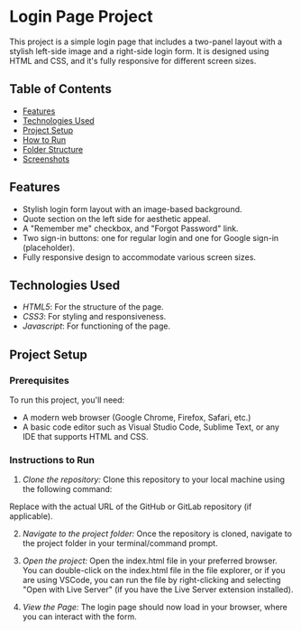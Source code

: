 # Login Page Project

This project is a simple login page that includes a two-panel layout with a stylish left-side image and a right-side login form. It is designed using HTML and CSS, and it's fully responsive for different screen sizes.

## Table of Contents

- [Features](#features)
- [Technologies Used](#technologies-used)
- [Project Setup](#project-setup)
- [How to Run](#how-to-run)
- [Folder Structure](#folder-structure)
- [Screenshots](#screenshots)

## Features

- Stylish login form layout with an image-based background.
- Quote section on the left side for aesthetic appeal.
- A "Remember me" checkbox, and "Forgot Password" link.
- Two sign-in buttons: one for regular login and one for Google sign-in (placeholder).
- Fully responsive design to accommodate various screen sizes.

## Technologies Used

- *HTML5*: For the structure of the page.
- *CSS3*: For styling and responsiveness.
- *Javascript*: For functioning of the page.

## Project Setup

### Prerequisites
To run this project, you'll need:
- A modern web browser (Google Chrome, Firefox, Safari, etc.)
- A basic code editor such as Visual Studio Code, Sublime Text, or any IDE that supports HTML and CSS.


### Instructions to Run

1. *Clone the repository:*
   Clone this repository to your local machine using the following command:


Replace <repository-url> with the actual URL of the GitHub or GitLab repository (if applicable).

2. *Navigate to the project folder:*
Once the repository is cloned, navigate to the project folder in your terminal/command prompt.


3. *Open the project:*
Open the index.html file in your preferred browser. You can double-click on the index.html file in the file explorer, or if you are using VSCode, you can run the file by right-clicking and selecting "Open with Live Server" (if you have the Live Server extension installed).

4. *View the Page:*
The login page should now load in your browser, where you can interact with the form.
